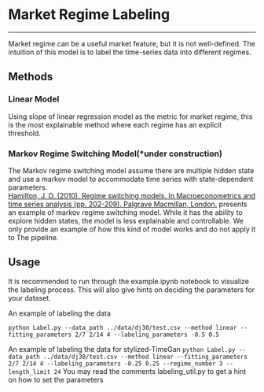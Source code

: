 # Market Regime Labeling

***
Market regime can be a useful market feature, but it is not well-defined. The intuition of this model is to label the time-series data
into different regimes. 


## Methods

### Linear Model
Using slope of linear regression model as the metric for market regime, this is the most explainable
method where each regime has an explicit threshold.

### Markov Regime Switching Model(*under construction)
The Markov regime switching model assume there are multiple hidden state and use a markov model to accommodate time series with state-dependent parameters.<br /> 
[Hamilton, J. D. (2010). Regime switching models. In Macroeconometrics and time series analysis (pp. 202-209). Palgrave Macmillan, London.](https://link.springer.com/chapter/10.1057/9780230280830_23) presents an example of
markov regime switching model.
While it has the ability to explore hidden states, the model is less explainable and controllable. We only provide an example of how this kind of model works and
do not apply it to The pipeline.


## Usage

It is recommended to run through the example.ipynb notebook to visualize the labeling process. This will also give hints on
deciding the parameters for your dataset.

An example of labeling the data
   ```
   python Label.py --data_path ../data/dj30/test.csv --method linear --fitting_parameters 2/7 2/14 4 --labeling_parameters -0.5 0.5
   ```

An example of labeling the data for stylized-TimeGan
    ``
    python Label.py --data_path ../data/dj30/test.csv --method linear --fitting_parameters 2/7 2/14 4 --labeling_parameters -0.25 0.25 --regime_number 3 --length_limit 24
    ``
You may read the comments labeling_util.py to get a hint on how to set the parameters

